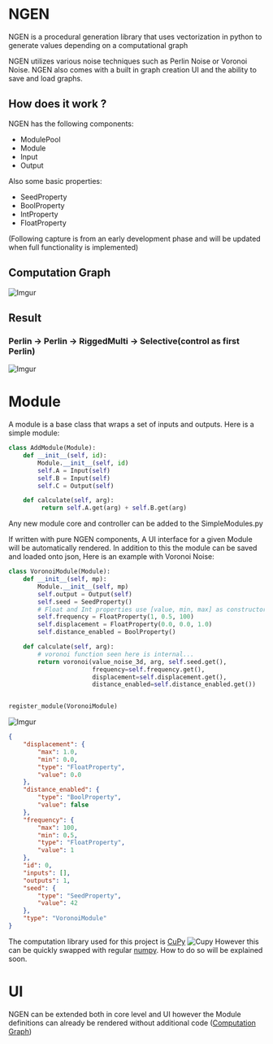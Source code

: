 # NGEN
NGEN is a procedural generation library that uses vectorization in python to generate values depending on a computational graph

NGEN utilizes various noise techniques such as Perlin Noise or Voronoi Noise. NGEN also comes with a built in graph creation UI and the ability to save and load graphs.

## How does it work ?
NGEN has the following components:
* ModulePool
* Module
* Input
* Output

Also some basic properties:
* SeedProperty
* BoolProperty
* IntProperty
* FloatProperty

(Following capture is from an early development phase and will be updated when full functionality is implemented)

## Computation Graph
![Imgur](https://i.imgur.com/GP6Dx6V.png)
## Result
### Perlin -> Perlin -> RiggedMulti -> Selective(control as first Perlin)
![Imgur](https://i.imgur.com/nKtFKqa.png)

# Module
A module is a base class that wraps a set of inputs and outputs. Here is a simple module:

```Python
class AddModule(Module):
    def __init__(self, id):
        Module.__init__(self, id)
        self.A = Input(self)
        self.B = Input(self)
        self.C = Output(self)

    def calculate(self, arg):
         return self.A.get(arg) + self.B.get(arg)
```

Any new module core and controller can be added to the SimpleModules.py

If written with pure NGEN components, A UI interface for a given Module will be automatically rendered. In addition to this the module can be saved and loaded onto json,  Here is an example with Voronoi Noise:

```Python
class VoronoiModule(Module):
    def __init__(self, mp):
        Module.__init__(self, mp)
        self.output = Output(self)
        self.seed = SeedProperty()
        # Float and Int properties use [value, min, max] as constructor args
        self.frequency = FloatProperty(1, 0.5, 100)
        self.displacement = FloatProperty(0.0, 0.0, 1.0)
        self.distance_enabled = BoolProperty()

    def calculate(self, arg):
        # voronoi function seen here is internal... 
        return voronoi(value_noise_3d, arg, self.seed.get(),
                       frequency=self.frequency.get(),
                       displacement=self.displacement.get(),
                       distance_enabled=self.distance_enabled.get())


register_module(VoronoiModule)
```

![Imgur](https://i.imgur.com/kjJWd5a.png)

```Json
{
    "displacement": {
        "max": 1.0,
        "min": 0.0,
        "type": "FloatProperty",
        "value": 0.0
    },
    "distance_enabled": {
        "type": "BoolProperty",
        "value": false
    },
    "frequency": {
        "max": 100,
        "min": 0.5,
        "type": "FloatProperty",
        "value": 1
    },
    "id": 0,
    "inputs": [],
    "outputs": 1,
    "seed": {
        "type": "SeedProperty",
        "value": 42
    },
    "type": "VoronoiModule"
}

```

The computation library used for this project is 
[CuPy](https://cupy.chainer.org/) 
![Cupy](https://raw.githubusercontent.com/cupy/cupy/master/docs/image/cupy_logo_1000px.png)
However this can be quickly swapped with regular 
[numpy](http://www.numpy.org/). How to do so will be explained soon.

# UI
NGEN can be extended both in core level and UI however the Module definitions can already be rendered without additional code ([Computation Graph](https://i.imgur.com/GP6Dx6V.png))


